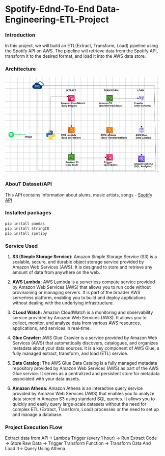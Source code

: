 # Spotify-Ednd-To-End Data-Engineering-ETL-Project

### Introduction
In this project, we will build an ETL(Extract, Transform, Load) pipeline using the Spotify API on AWS. The pipeline will retrieve data from the Spotify API, transform it to the desired format, and load it into the AWS data store.

### Architecture
![Architecture Diagram](https://github.com/gitanksagar/spotify-data-engineering-ETL/blob/main/DESIGN.png)

### AbouT Dataset/API
This API contains information about alums, music artists, songs - [Spotify API](https://developer.spotify.com/documentation/web-api)

### Installed packages
```
pip install pandas
pip install StringIO
pip install spotipy
```

### Service Used
1. **S3 (Simple Storage Service):** Amazon Simple Storage Service (S3) is a scalable, secure, and durable object storage service provided by Amazon Web Services (AWS). It is designed to store and retrieve any amount of data from anywhere on the web.

2. **AWS Lambda:** AWS Lambda is a serverless compute service provided by Amazon Web Services (AWS) that allows you to run code without provisioning or managing servers. It is part of the broader AWS serverless platform, enabling you to build and deploy applications without dealing with the underlying infrastructure.

3. **CLoud Watch:** Amazon CloudWatch is a monitoring and observability service provided by Amazon Web Services (AWS). It allows you to collect, monitor, and analyze data from various AWS resources, applications, and services in real-time.

4. **Glue Crawler:** AWS Glue Crawler is a service provided by Amazon Web Services (AWS) that automatically discovers, catalogues, and organizes metadata about your data sources. It is a key component of AWS Glue, a fully managed extract, transform, and load (ETL) service.

5. **Data Catalog:** The AWS Glue Data Catalog is a fully managed metadata repository provided by Amazon Web Services (AWS) as part of the AWS Glue service. It serves as a centralized and persistent store for metadata associated with your data assets.

6. **Amazon Athena:** 
Amazon Athena is an interactive query service provided by Amazon Web Services (AWS) that enables you to analyze data stored in Amazon S3 using standard SQL queries. It allows you to quickly and easily query large-scale datasets without the need for complex ETL (Extract, Transform, Load) processes or the need to set up and manage a database.

### Project Execution FLow
Extract data from API-> Lambda Trigger (every 1 hour) -> Run Extract Code -> Store Raw Data -> Trigger Transform Function -> Transform Data And Load It-> Query Using Athena  
